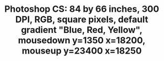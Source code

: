 ---
ee_id: '119'
site: '1'
type: '2'
long_id: 2010-002 Photoshop CS
url: 2010-002-photoshop-cs
title: 'Photoshop CS: 84 by 66 inches, 300 DPI, RGB, square pixels, default gradient
  "Blue, Red, Yellow", mousedown y=1350 x=18200, mouseup y=23400 x=18250'
year: '2010'
medium: Chromogenic print
commission:
add_credit:
dims: 84 x 66 inches
pitch:
ps:
live_url:
related:
youtube:
imgs: photoshop-cs-2010-002-full-database-ih.jpg
subheading:
year2: '2010'
download:
add_credits:
related_code:
layout: things-i-made
---